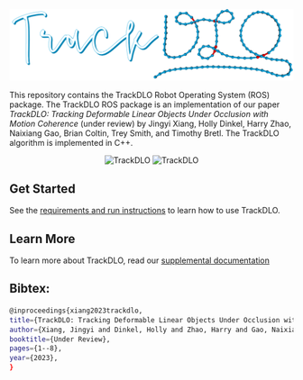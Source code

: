 <p align="center">
  <img src="images/trackdlo.png" width="600" title="TrackDLO">
</p>

This repository contains the TrackDLO Robot Operating System (ROS) package. The TrackDLO ROS package is an implementation of our paper *TrackDLO: Tracking Deformable Linear Objects Under Occlusion with Motion Coherence* (under review) by Jingyi Xiang, Holly Dinkel, Harry Zhao, Naixiang Gao, Brian Coltin, Trey Smith, and Timothy Bretl. The TrackDLO algorithm is implemented in C++.

<p align="center">
  <img src="images/trackdlo1.gif" width="400" title="TrackDLO"> <img src="images/trackdlo2.gif" width="400" title="TrackDLO">
</p>

## Get Started

See the [requirements and run instructions](https://github.com/RMDLO/trackdlo/blob/main/docs/RUN.md) to learn how to use TrackDLO.

## Learn More

To learn more about TrackDLO, read our [supplemental documentation](https://github.com/RMDLO/trackdlo/blob/main/docs/LEARN_MORE.md)

## Bibtex:

```bash
@inproceedings{xiang2023trackdlo,
title={TrackDLO: Tracking Deformable Linear Objects Under Occlusion with Motion Coherence},
author={Xiang, Jingyi and Dinkel, Holly and Zhao, Harry and Gao, Naixiang and Coltin, Brian and Smith, Trey and Bretl, Timothy},
booktitle={Under Review},
pages={1--8},
year={2023},
}
```